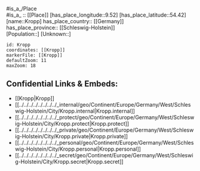 ﻿---
location: [54.42,9.52] 
mapzoom: [7,12] 
mapmarker: city 
type: City
tags:
- geo/City


SpocWebEntityId: 31663
isDeleted: false
confidential: public

---
#is_a_/Place  
#is_a_ :: [[Place]] 
[has_place_longitude::9.52] 
[has_place_latitude::54.42] 
[name::Kropp] 
has_place_country:: [[Germany]]  
has_place_province:: [[Schleswig-Holstein]]  
[Population::] 
[Unknown::] 


```leaflet
id: Kropp
coordinates: [[Kropp]] 
markerFile: [[Kropp]] 
defaultZoom: 11 
maxZoom: 18
```


## Confidential Links & Embeds: 
- [[Kropp|Kropp]]  
- [[../../../../../../../../_internal/geo/Continent/Europe/Germany/West/Schleswig-Holstein/City/Kropp.internal|Kropp.internal]] 
- [[../../../../../../../../_protect/geo/Continent/Europe/Germany/West/Schleswig-Holstein/City/Kropp.protect|Kropp.protect]] 
- [[../../../../../../../../_private/geo/Continent/Europe/Germany/West/Schleswig-Holstein/City/Kropp.private|Kropp.private]] 
- [[../../../../../../../../_personal/geo/Continent/Europe/Germany/West/Schleswig-Holstein/City/Kropp.personal|Kropp.personal]] 
- [[../../../../../../../../_secret/geo/Continent/Europe/Germany/West/Schleswig-Holstein/City/Kropp.secret|Kropp.secret]] 
